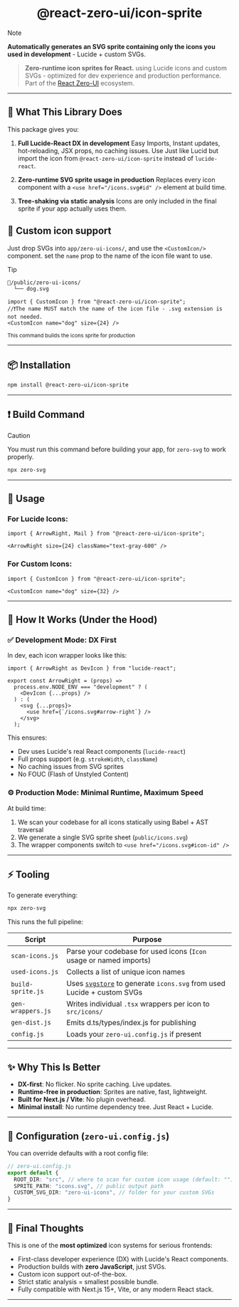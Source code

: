 <div align="center">
  
  # @react-zero-ui/icon-sprite
  
</div>

> [!NOTE]
> **Automatically generates an SVG sprite containing only the icons you used in development** - Lucide + custom SVGs.  

> **Zero-runtime icon sprites for React.** using Lucide icons and custom SVGs - optimized for dev experience and production performance. Part of the [React Zero-UI](https://github.com/react-zero-ui) ecosystem.
 

---

## 🧠 What This Library Does

This package gives you:

1. **Full Lucide-React DX in development**
   Easy Imports, Instant updates, hot-reloading, JSX props, no caching issues. Use Just like Lucid but import the icon from `@react-zero-ui/icon-sprite` instead of `lucide-react`.

2. **Zero-runtime SVG sprite usage in production**
   Replaces every icon component with a `<use href="/icons.svg#id" />` element at build time.

3. **Tree-shaking via static analysis**
   Icons are only included in the final sprite if your app actually uses them.

## 🙏 Custom icon support
   Just drop SVGs into `app/zero-ui-icons/`, and use the `<CustomIcon/>` component. set the `name` prop to the name of the icon file want to use. 

> [!TIP]
>```txt
>📁/public/zero-ui-icons/
>   └── dog.svg 
>```
>```tsx
>import { CustomIcon } from "@react-zero-ui/icon-sprite";
>//❗The name MUST match the name of the icon file - .svg extension is not needed.
><CustomIcon name="dog" size={24} />
>```

<small>This command builds the icons sprite for production</small>

---

## 📦 Installation

```bash
npm install @react-zero-ui/icon-sprite
```

---

## ❗ Build Command
> [!CAUTION]
> You must run this command before building your app, for `zero-svg` to work properly.
>```bash
>npx zero-svg
>```

---

## 🔨 Usage

### For Lucide Icons:

```tsx
import { ArrowRight, Mail } from "@react-zero-ui/icon-sprite";

<ArrowRight size={24} className="text-gray-600" />
```

### For Custom Icons:

```tsx
import { CustomIcon } from "@react-zero-ui/icon-sprite";

<CustomIcon name="dog" size={32} />
```
---

## 🧪 How It Works (Under the Hood)

### ✅ Development Mode: DX First

In dev, each icon wrapper looks like this:

```tsx
import { ArrowRight as DevIcon } from "lucide-react";

export const ArrowRight = (props) =>
  process.env.NODE_ENV === "development" ? (
    <DevIcon {...props} />
  ) : (
    <svg {...props}>
      <use href={`/icons.svg#arrow-right`} />
    </svg>
  );
```

This ensures:

* Dev uses Lucide's real React components (`lucide-react`)
* Full props support (e.g. `strokeWidth`, `className`)
* No caching issues from SVG sprites
* No FOUC (Flash of Unstyled Content)

### ⚙️ Production Mode: Minimal Runtime, Maximum Speed

At build time:

1. We scan your codebase for all icons statically using Babel + AST traversal
2. We generate a single SVG sprite sheet (`public/icons.svg`)
3. The wrapper components switch to `<use href="/icons.svg#icon-id" />`

---

## ⚡️ Tooling

To generate everything:

```bash
npx zero-svg
```

This runs the full pipeline:

| Script            | Purpose                                                                                                      |
| ----------------- | ------------------------------------------------------------------------------------------------------------ |
| `scan-icons.js`   | Parse your codebase for used icons (`Icon` usage or named imports)                                           |
| `used-icons.js`   | Collects a list of unique icon names                                                                         |
| `build-sprite.js` | Uses [`svgstore`](https://github.com/DIYgod/svgstore) to generate `icons.svg` from used Lucide + custom SVGs |
| `gen-wrappers.js` | Writes individual `.tsx` wrappers per icon to `src/icons/`                                                   |
| `gen-dist.js`     | Emits d.ts/types/index.js for publishing                                                                     |
| `config.js`       | Loads your `zero-ui.config.js` if present                                                                    |


---
<!-- 
## 📁 Directory Structure

```txt
📂 icon-sprite/
├── 📂 dist/
│   ├── 📂 icons/            # Generated Lucide icon wrappers (TSX)
│   ├── config.js           # Final resolved config
│   ├── index.js            # Entrypoint (exports Icon components)
├── 📂 scripts/
│   ├── scan-icons.js       # AST parser → finds used icons
│   ├── used-icons.js       # Stores collected icon names
│   ├── build-sprite.js     # Creates the sprite from Lucide + custom
│   ├── gen-wrappers.js     # Creates TSX files for icons
│   ├── gen-dist.js         # Prepares the package for publishing
├── 📂 src/
│   ├── 📂 icons/            # Same as dist, before compile
│   ├── config.ts           # Default + user config merge
├── 📄 README.md
├── 📄 package.json
└── 📄 tsconfig.json
```

--- -->

## ✨ Why This Is Better

* **DX-first**: No flicker. No sprite caching. Live updates.
* **Runtime-free in production**: Sprites are native, fast, lightweight.
* **Built for Next.js / Vite**: No plugin overhead.
* **Minimal install**: No runtime dependency tree. Just React + Lucide.

---

## 🔧 Configuration (`zero-ui.config.js`)

You can override defaults with a root config file:

```ts
// zero-ui.config.js
export default {
  ROOT_DIR: "src", // where to scan for custom icon usage (default: "")
  SPRITE_PATH: "icons.svg", // public output path
  CUSTOM_SVG_DIR: "zero-ui-icons", // folder for your custom SVGs
}
```

---

## 🧠 Final Thoughts

This is one of the **most optimized** icon systems for serious frontends:

* First-class developer experience (DX) with Lucide's React components.
* Production builds with **zero JavaScript**, just SVGs.
* Custom icon support out-of-the-box.
* Strict static analysis = smallest possible bundle.
* Fully compatible with Next.js 15+, Vite, or any modern React stack.

---
 